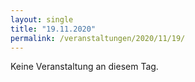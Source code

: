 ```yaml
---
layout: single
title: "19.11.2020"
permalink: /veranstaltungen/2020/11/19/
---
```


Keine Veranstaltung an diesem Tag.
